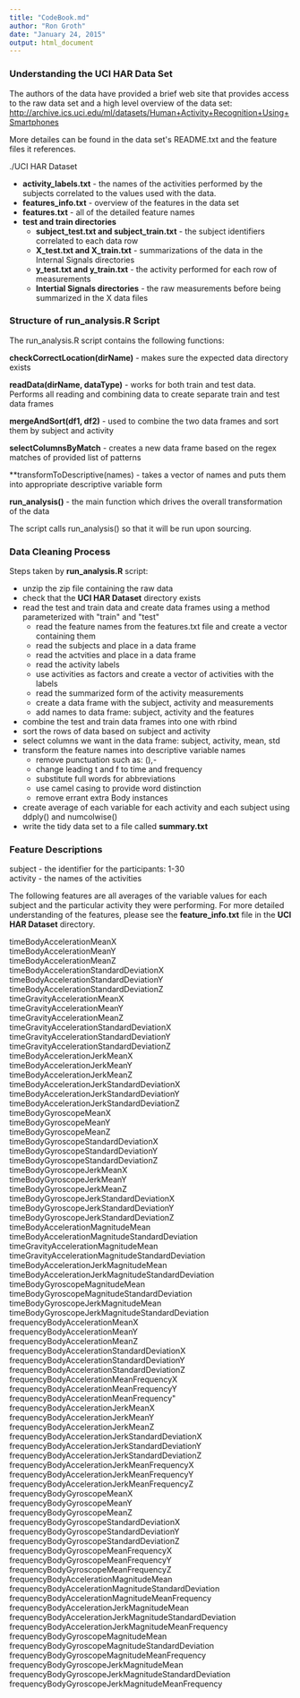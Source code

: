 ```yaml
---
title: "CodeBook.md"
author: "Ron Groth"
date: "January 24, 2015"
output: html_document
---
```

### Understanding the UCI HAR Data Set

The authors of the data have provided a brief web site that provides access to the raw data set and a high level overview of the data set: http://archive.ics.uci.edu/ml/datasets/Human+Activity+Recognition+Using+Smartphones

More detailes can be found in the data set's README.txt and the feature files it references.

./UCI HAR Dataset

* **activity_labels.txt** - the names of the activities performed by the subjects correlated to the values used with the data.
* **features_info.txt** - overview of the features in the data set
* **features.txt** - all of the detailed feature names
* **test and train directories**
    + **subject_test.txt and subject_train.txt** - the subject identifiers correlated to each data row
    + **X_test.txt and X_train.txt** - summarizations of the data in the Internal Signals directories
    + **y_test.txt and y_train.txt** - the activity performed for each row of measurements
    + **Intertial Signals directories** - the raw measurements before being summarized in the X data files

### Structure of run_analysis.R Script

The run_analysis.R script contains the following functions:

**checkCorrectLocation(dirName)** - makes sure the expected data directory exists

**readData(dirName, dataType)** - works for both train and test data. Performs all reading and combining data to create separate train and test data frames

**mergeAndSort(df1, df2)** - used to combine the two data frames and sort them by subject and activity

**selectColumnsByMatch** - creates a new data frame based on the regex matches of provided list of patterns

**transformToDescriptive(names) - takes a vector of names and puts them into appropriate descriptive variable form

**run_analysis()** - the main function which drives the overall transformation of the data

The script calls run_analysis() so that it will be run upon sourcing.

### Data Cleaning Process

Steps taken by **run_analysis.R** script:

* unzip the zip file containing the raw data
* check that the **UCI HAR Dataset** directory exists
* read the test and train data and create data frames using a method parameterized with "train" and "test"
    + read the feature names from the features.txt file and create a vector containing them
    + read the subjects and place in a data frame
    + read the actvities and place in a data frame
    + read the activity labels
    + use activities as factors and create a vector of activities with the labels
    + read the summarized form of the activity measurements
    + create a data frame with the subject, activity and measurements
    + add names to data frame: subject, activity and the features
* combine the test and train data frames into one with rbind
* sort the rows of data based on subject and activity
* select columns we want in the data frame: subject, activity, mean, std
* transform the feature names into descriptive variable names
    + remove punctuation such as: (),-
    + change leading t and f to time and frequency
    + substitute full words for abbreviations
    + use camel casing to provide word distinction
    + remove errant extra Body instances
* create average of each variable for each activity and each subject using ddply() and numcolwise()
* write the tidy data set to a file called **summary.txt**

### Feature Descriptions

subject - the identifier for the participants: 1-30                                                
activity - the names of the activities

The following features are all averages of the variable values for each subject and the particular activity they were performing. For more detailed understanding of the features, please see the **feature_info.txt** file in the **UCI HAR Dataset** directory.

timeBodyAccelerationMeanX                               
timeBodyAccelerationMeanY                              
timeBodyAccelerationMeanZ                              
timeBodyAccelerationStandardDeviationX                 
timeBodyAccelerationStandardDeviationY                 
timeBodyAccelerationStandardDeviationZ                 
timeGravityAccelerationMeanX                           
timeGravityAccelerationMeanY                           
timeGravityAccelerationMeanZ                           
timeGravityAccelerationStandardDeviationX              
timeGravityAccelerationStandardDeviationY              
timeGravityAccelerationStandardDeviationZ              
timeBodyAccelerationJerkMeanX                          
timeBodyAccelerationJerkMeanY                          
timeBodyAccelerationJerkMeanZ                          
timeBodyAccelerationJerkStandardDeviationX             
timeBodyAccelerationJerkStandardDeviationY             
timeBodyAccelerationJerkStandardDeviationZ             
timeBodyGyroscopeMeanX                                 
timeBodyGyroscopeMeanY                                 
timeBodyGyroscopeMeanZ                                 
timeBodyGyroscopeStandardDeviationX                    
timeBodyGyroscopeStandardDeviationY                    
timeBodyGyroscopeStandardDeviationZ                    
timeBodyGyroscopeJerkMeanX                             
timeBodyGyroscopeJerkMeanY                             
timeBodyGyroscopeJerkMeanZ                             
timeBodyGyroscopeJerkStandardDeviationX                
timeBodyGyroscopeJerkStandardDeviationY                
timeBodyGyroscopeJerkStandardDeviationZ                
timeBodyAccelerationMagnitudeMean                      
timeBodyAccelerationMagnitudeStandardDeviation         
timeGravityAccelerationMagnitudeMean                   
timeGravityAccelerationMagnitudeStandardDeviation      
timeBodyAccelerationJerkMagnitudeMean                  
timeBodyAccelerationJerkMagnitudeStandardDeviation     
timeBodyGyroscopeMagnitudeMean                         
timeBodyGyroscopeMagnitudeStandardDeviation            
timeBodyGyroscopeJerkMagnitudeMean                     
timeBodyGyroscopeJerkMagnitudeStandardDeviation        
frequencyBodyAccelerationMeanX                         
frequencyBodyAccelerationMeanY                         
frequencyBodyAccelerationMeanZ                         
frequencyBodyAccelerationStandardDeviationX            
frequencyBodyAccelerationStandardDeviationY            
frequencyBodyAccelerationStandardDeviationZ            
frequencyBodyAccelerationMeanFrequencyX                
frequencyBodyAccelerationMeanFrequencyY                
frequencyBodyAccelerationMeanFrequency"                
frequencyBodyAccelerationJerkMeanX                     
frequencyBodyAccelerationJerkMeanY                     
frequencyBodyAccelerationJerkMeanZ                     
frequencyBodyAccelerationJerkStandardDeviationX        
frequencyBodyAccelerationJerkStandardDeviationY        
frequencyBodyAccelerationJerkStandardDeviationZ        
frequencyBodyAccelerationJerkMeanFrequencyX            
frequencyBodyAccelerationJerkMeanFrequencyY            
frequencyBodyAccelerationJerkMeanFrequencyZ            
frequencyBodyGyroscopeMeanX                            
frequencyBodyGyroscopeMeanY                            
frequencyBodyGyroscopeMeanZ                            
frequencyBodyGyroscopeStandardDeviationX               
frequencyBodyGyroscopeStandardDeviationY               
frequencyBodyGyroscopeStandardDeviationZ               
frequencyBodyGyroscopeMeanFrequencyX                   
frequencyBodyGyroscopeMeanFrequencyY                   
frequencyBodyGyroscopeMeanFrequencyZ                   
frequencyBodyAccelerationMagnitudeMean                 
frequencyBodyAccelerationMagnitudeStandardDeviation    
frequencyBodyAccelerationMagnitudeMeanFrequency        
frequencyBodyAccelerationJerkMagnitudeMean             
frequencyBodyAccelerationJerkMagnitudeStandardDeviation     
frequencyBodyAccelerationJerkMagnitudeMeanFrequency    
frequencyBodyGyroscopeMagnitudeMean                    
frequencyBodyGyroscopeMagnitudeStandardDeviation       
frequencyBodyGyroscopeMagnitudeMeanFrequency           
frequencyBodyGyroscopeJerkMagnitudeMean                
frequencyBodyGyroscopeJerkMagnitudeStandardDeviation   
frequencyBodyGyroscopeJerkMagnitudeMeanFrequency

